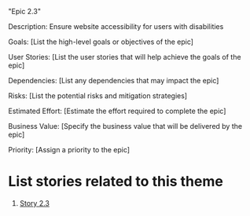 "Epic 2.3"

Description: Ensure website accessibility for users with disabilities

Goals: [List the high-level goals or objectives of the epic]

User Stories: [List the user stories that will help achieve the goals of the epic]

Dependencies: [List any dependencies that may impact the epic]

Risks: [List the potential risks and mitigation strategies]

Estimated Effort: [Estimate the effort required to complete the epic]

Business Value: [Specify the business value that will be delivered by the epic]

Priority: [Assign a priority to the epic]

# List stories related to this theme
1. [Story 2.3](documentation/theme_1/initiatives/Epics/Stories/Story_2.3.md)